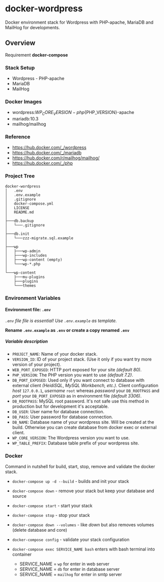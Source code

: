 # docker-wordpress
Docker environment stack for Wordpress with PHP-apache, MariaDB and MailHog for developments.


## Overview

Requirement **docker-compose** 


### Stack Setup

* Wordpress - PHP-apache
* MariaDB
* MailHog


### Docker Images

* wordpress:${WP_CORE_VERSION}-php${PHP_VERSION}-apache
* mariadb:10.3
* mailhog/mailhog


### Reference

* https://hub.docker.com/_/wordpress
* https://hub.docker.com/_/mariadb
* https://hub.docker.com/r/mailhog/mailhog/
* https://hub.docker.com/_/php


### Project Tree

```
docker-wordpress
│   .env
│   .env.example
│   .gitignore
│   docker-compose.yml
│   LICENSE
│   README.md
│       
├───db.backup
│   └───.gitignore
│
├───db.init
│   └───zzz-migrate.sql.example
│
├───wp
│   ├───wp-admin
│   ├───wp-includes
│   ├───wp-content (empty)
│   └───wp-*.php
│
└───wp-content
    ├───mu-plugins
    ├───plugins
    └───themes
```


### Environment Variables

#### Environment file: `.env`

_`.env` file file is essential! Use `.env.example` as template._

**Rename `.env.example` as `.env` or create a copy renamed `.env`**

##### Variable description

* `PROJECT_NAME`: Name of your docker stack.
* `VERSION_ID`: ID of your project stack. (Use it only if you want try more version of your project).
* `WEB_PORT_EXPOSED`: HTTP port exposed for your site _(default 80)_.
* `PHP_VERSION`: The PHP version you want to use _(default 7.2)_.
* `DB_PORT_EXPOSED`: Used only if you want connect to database with external client _(HeidiSQL_, _MySQL Workbench, etc.)_. Client configuration _host_ `127.0.0.1`, _username_ `root` whereas _password_ your `DB_ROOTPASS` and _port_ your `DB_PORT_EXPOSED` as in environment file _(default 3306)_.
* `DB_ROOTPASS`: MySQL root password. It's not safe use this method in production but for development it's acceptable.
* `DB_USER`: User name for database connection.
* `DB_PASS`: User password for database connection.
* `DB_NAME`: Database name of your wordpress site. Will be created at the build. Otherwise you can create database from docker exec or external client.
* `WP_CORE_VERSION`: The Wordpress version you want to use.
* `WP_TABLE_PREFIX`: Database table prefix of your wordpress site.


### Docker

Command in nutshell for build, start, stop, remove and validate the docker stack.

* `docker-compose up -d --build` - builds and init your stack
* `docker-compose down` - remove your stack but keep your database and source
* `docker-compose start` - start your stack
* `docker-compose stop`  - stop your stack 
* `docker-compose down --volumes` - like _down_ but also removes volumes (delete database and core)
* `docker-compose config` - validate your stack configuration

* `docker-compose exec SERVICE_NAME bash` enters with bash terminal into container
  * SERVICE_NAME = `wp` for enter in web server
  * SERVICE_NAME = `db` for enter in database server
  * SERVICE_NAME = `mailhog` for enter in smtp server
